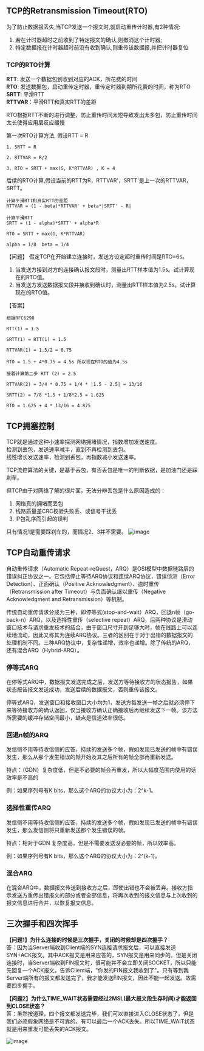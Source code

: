## TCP的Retransmission Timeout(RTO)
为了防止数据报丢失,当TCP发送一个报文时,就启动重传计时器,有2种情况:
1. 若在计时器超时之前收到了特定报文的确认,则撤消这个计时器;
2. 特定数据报在计时器超时前没有收到确认,则重传该数据报,并把计时器复位

### TCP的RTO计算

**RTT**: 发送一个数据包到收到对应的ACK，所花费的时间     
**RTO**: 发送数据包，启动重传定时器，重传定时器到期所花费的时间，称为RTO    
**SRTT**: 平滑RTT    
**RTTVAR**：平滑RTT和真实RTT的差距

RTO根据RTT不断的进行调整，防止重传时间太短导致发出太多包，防止重传时间太长使得应用层反应缓慢

第一次RTO计算方法, 假设RTT = R
```
1. SRTT = R

2. RTTVAR = R/2

3. RTO = SRTT + max(G, K*RTTVAR) , K = 4
```
后续的RTO计算,假设当前的RTT为R，RTTVAR'，SRTT'是上一次的RTTVAR，SRTT。
```
计算平滑RTT和真实RTT的差距
RTTVAR = (1 - beta)*RTTVAR' + beta*|SRTT' - R|   

计算平滑RTT
SRTT = (1 - alpha)*SRTT' + alpha*R 

RTO = SRTT + max(G, K*RTTVAR)

alpha = 1/8  beta = 1/4
```

【问题】
假定TCP在开始建立连接时，发送方设定超时重传时间是RTO=6s。    
1. 当发送方接到对方的连接确认报文段时，测量出RTT样本值为1.5s。试计算现在的RTO值。   
2. 当发送方发送数据报文段并接收到确认时，测量出RTT样本值为2.5s。试计算现在的RTO值。

【答案】 
```
根据RFC6298

RTT(1) = 1.5

SRTT(1) = RTT(1) = 1.5

RTTVAR(1) = 1.5/2 = 0.75

RTO = 1.5 + 4*0.75 = 4.5s 所以现在RTO的值为4.5s

接着计算第二步 RTT (2) = 2.5

RTTVAR(2) = 3/4 * 0.75 + 1/4 * |1.5 - 2.5| = 13/16

SRTT(2) = 7/8 *1.5 + 1/8*2.5 = 1.625

RTO = 1.625 + 4 * 13/16 = 4.875

```

## TCP拥塞控制     
TCP就是通过这种小速率探测网络拥堵情况，指数增加发送速度。  
检测到丢包，发送速率减半，直到不再检测到丢包。    
线性增长发送速率，检测到丢包，再指数减小发送速率。    
     
TCP流控算法的关键，是基于丢包，有否丢包是唯一的判断依据，是加油门还是踩刹车。

但TCP由于对网络了解的很片面，无法分辨丢包是什么原因造成的：
1. 网络真的拥堵而丢包
2. 线路质量差CRC校验失败丢、或信号干扰丢
3. IP包乱序而引起的误判

只有情况1是需要踩刹车的，而情况2、3并不需要。
![image](https://raw.githubusercontent.com/orochiZhang/computer-network-note/master/Pictures/congestion-avoidance.png)

## TCP自动重传请求
自动重传请求（Automatic Repeat-reQuest，ARQ）是OSI模型中数据链路层的错误纠正协议之一。它包括停止等待ARQ协议和连续ARQ协议，错误侦测（Error Detection）、正面确认（Positive Acknowledgment）、逾时重传（Retransmission after Timeout）与负面确认继以重传（Negative Acknowledgment and Retransmission）等机制。

传统自动重传请求分成为三种，即停等式(stop-and-wait）ARQ，回退n帧（go-back-n）ARQ，以及选择性重传（selective repeat）ARQ。后两种协议是滑动窗口技术与请求重发技术的结合，由于窗口尺寸开到足够大时，帧在线路上可以连续地流动，因此又称其为连续ARQ协议。三者的区别在于对于出错的数据报文的处理机制不同。三种ARQ协议中，复杂性递增，效率也递增。除了传统的ARQ，还有混合ARQ（Hybrid-ARQ）。
### 停等式ARQ
在停等式ARQ中，数据报文发送完成之后，发送方等待接收方的状态报告，如果状态报告报文发送成功，发送后续的数据报文，否则重传该报文。

停等式ARQ，发送窗口和接收窗口大小均为1，发送方每发送一帧之后就必须停下来等待接收方的确认返回，仅当接收方确认正确接收后再继续发送下一帧。该方法所需要的缓冲存储空间最小，缺点是信道效率很低。
### 回退n帧的ARQ
发信侧不用等待收信侧的应答，持续的发送多个帧，假如发现已发送的帧中有错误发生，那么从那个发生错误的帧开始及其之后所有的帧全部再重新发送。

特点：（GDN）复杂度低，但是不必要的帧会再重发，所以大幅度范围内使用的话效率是不高的

例：如果序列号有K bits，那么这个ARQ的协议大小为：2^k-1。
### 选择性重传ARQ
发信侧不用等待收信侧的应答，持续的发送多个帧，假如发现已发送的帧中有错误发生，那么发信侧将只重新发送那个发生错误的帧。

特点：相对于GDN 复杂度高，但是不需要发送没必要的帧，所以效率高。

例：如果序列号有K bits，那么这个ARQ的协议大小为：2^(k-1)。
### 混合ARQ
在混合ARQ中，数据报文传送到接收方之后，即使出错也不会被丢弃。接收方指示发送方重传出错报文的部分或者全部信息，将再次收到的报文信息与上次收到的报文信息进行合并，以恢复报文信息。

## 三次握手和四次挥手
**【问题1】为什么连接的时候是三次握手，关闭的时候却是四次握手？**    
答：因为当Server端收到Client端的SYN连接请求报文后，可以直接发送SYN+ACK报文。其中ACK报文是用来应答的，SYN报文是用来同步的。但是关闭连接时，当Server端收到FIN报文时，很可能并不会立即关闭SOCKET，所以只能先回复一个ACK报文，告诉Client端，"你发的FIN报文我收到了"。只有等到我Server端所有的报文都发送完了，我才能发送FIN报文，因此不能一起发送。故需要四步握手。

**【问题2】为什么TIME_WAIT状态需要经过2MSL(最大报文段生存时间)才能返回到CLOSE状态？**      
答：虽然按道理，四个报文都发送完毕，我们可以直接进入CLOSE状态了，但是我们必须假象网络是不可靠的，有可以最后一个ACK丢失。所以TIME_WAIT状态就是用来重发可能丢失的ACK报文。


![image](https://raw.githubusercontent.com/orochiZhang/computer-network-note/master/Pictures/tcp-sequence.png)
